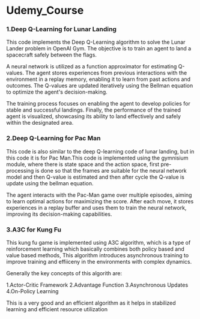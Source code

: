 # Udemy_Course

### 1.Deep Q-Learning for Lunar Landing

This code implements the Deep Q-Learning algorithm to solve the Lunar Lander problem in OpenAI Gym. The objective is to train an agent to land a spacecraft safely between the flags.

A neural network is utilized as a function approximator for estimating Q-values. The agent stores experiences from previous interactions with the environment in a replay memory, enabling it to learn from past actions and outcomes. The Q-values are updated iteratively using the Bellman equation to optimize the agent's decision-making.

The training process focuses on enabling the agent to develop policies for stable and successful landings. Finally, the performance of the trained agent is visualized, showcasing its ability to land effectively and safely within the designated area.

### 2.Deep Q-Learning for Pac Man

This code is also similar to the deep Q-learning code of lunar landing, but in this code it is for Pac Man.This code is implemented using the gymnisium module, where there is state space and the action space,
first pre-processing is done so that the frames are suitable for the neural network model and then Q-value is estimated and then after cycle the Q-value is update using the bellman equation.


The agent interacts with the Pac-Man game over multiple episodes, aiming to learn optimal actions for maximizing the score. After each move, it stores experiences in a replay buffer and uses them to train the neural network, improving its decision-making capabilities. 

### 3.A3C for Kung Fu
This kung fu game is implemented using A3C algorithm, which is a type of reinforcement learning which basically combines both policy based and value based methods, This algorithm introduces asynchronous training to improve training and effiiceny in the environments with complex dynamics.

Generally the key concepts of this algorith are:

1.Actor-Critic Framework
2.Advantage Function
3.Asynchronous Updates
4.On-Policy Learning

This is a very good and an efficient algorithm as it helps in stabilized learning and efficient resource utilization

